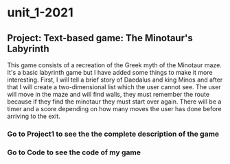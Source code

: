 # unit_1-2021
## Project: Text-based game: The Minotaur's Labyrinth

This game consists of a recreation of the Greek myth of the Minotaur maze. It's a basic labyrinth game but I have added some things to make it more interesting. First, I will tell a brief story of Daedalus and king Minos and after that I will create a two-dimensional list which the user cannot see. The user will move in the maze and will find walls, they must remember the route because if they find the minotaur they must start over again. There will be a timer and a score depending on how many moves the user has done before arriving to the exit. 


### Go to Project1 to see the the complete description of the game
### Go to Code to see the code of my game
